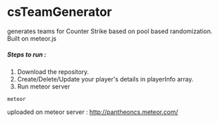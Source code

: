 # csTeamGenerator
generates teams for Counter Strike based on pool based randomization. Built on meteor.js




##### Steps to run :


1. Download the repository.
2. Create/Delete/Update your player's details in playerInfo array.
3. Run meteor server

```
meteor
```




uploaded on meteor server :
http://pantheoncs.meteor.com/

